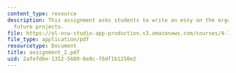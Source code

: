 ```yaml
---
content_type: resource
description: This assignment asks students to write an essy on the organization of
  future projects.
file: https://ol-ocw-studio-app-production.s3.amazonaws.com/courses/4-104-architecture-studio-intentions-spring-2005/2afefd6e135256808e0cf6df1b1250e2_assignment_2.pdf
file_type: application/pdf
resourcetype: Document
title: assignment_2.pdf
uid: 2afefd6e-1352-5680-8e0c-f6df1b1250e2
---
```

